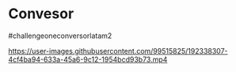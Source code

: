 # Convesor
#challengeoneconversorlatam2



https://user-images.githubusercontent.com/99515825/192338307-4cf4ba94-633a-45a6-9c12-1954bcd93b73.mp4


